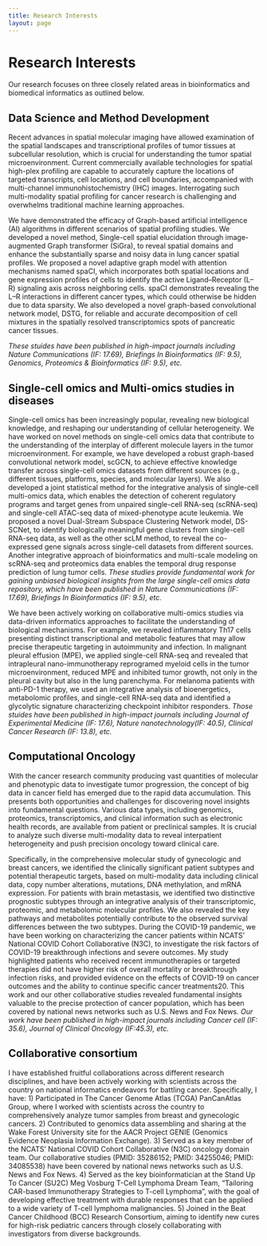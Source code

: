 ```yaml
---
title: Research Interests
layout: page
---
```

# Research Interests

Our research focuses on three closely related areas in bioinformatics and biomedical informatics as outlined below.


## Data Science and Method Development 

Recent advances in spatial molecular imaging have allowed examination of the spatial landscapes and transcriptional profiles of tumor tissues at subcellular resolution, which is crucial for understanding the tumor spatial microenvironment. Current commercially available technologies for spatial high-plex profiling are capable to accurately capture the locations of targeted transcripts, cell locations, and cell boundaries, accompanied with multi-channel immunohistochemistry (IHC) images. Interrogating such multi-modality spatial profiling for cancer research is challenging and overwhelms traditional machine learning approaches.

We have demonstrated the efficacy of Graph-based artificial intelligence (AI) algorithms in different scenarios of spatial profiling studies. We developed a novel method, Single-cell spatial elucidation through image-augmented Graph transformer (SiGra), to reveal spatial domains and enhance the substantially sparse and noisy data in lung cancer spatial profiles. We proposed a novel adaptive graph model with attention mechanisms named spaCI, which incorporates both spatial locations and gene expression profiles of cells to identify the active Ligand–Receptor (L–R) signaling axis across neighboring cells. spaCI demonstrates revealing the L–R interactions in different cancer types, which could otherwise be hidden due to data sparsity. We also developed a novel graph-based convolutional network model, DSTG, for reliable and accurate decomposition of cell mixtures in the spatially resolved transcriptomics spots of pancreatic cancer tissues. 

_These stuides have been published in high-impact journals including Nature Communications (IF: 17.69), Briefings In Bioinformatics (IF: 9.5), Genomics, Proteomics & Bioinformatics (IF: 9.5), etc._


## Single-cell omics and Multi-omics studies in diseases

Single-cell omics has been increasingly popular, revealing new biological knowledge, and reshaping our understanding of cellular heterogeneity. We have worked on novel methods on single-cell omics data that contribute to the understanding of the interplay of different molecule layers in the tumor microenvironment. For example, we have developed a robust graph-based convolutional network model, scGCN, to achieve effective knowledge transfer across single-cell omics datasets from different sources (e.g., different tissues, platforms, species, and molecular layers). We also developed a joint statistical method for the integrative analysis of single-cell multi-omics data, which enables the detection of coherent regulatory programs and target genes from unpaired single-cell RNA-seq (scRNA-seq) and single-cell ATAC-seq data of mixed-phenotype acute leukemia. We proposed a novel Dual-Stream Subspace Clustering Network model, DS-SCNet, to identify biologically meaningful gene clusters from single-cell RNA-seq data, as well as the other scLM method, to reveal the co-expressed gene signals across single-cell datasets from different sources. Another integrative approach of bioinformatics and multi-scale modeling on scRNA-seq and proteomics data enables the temporal drug response prediction of lung tumor cells. _These studies provide fundamental work for gaining unbiased biological insights from the large single-cell omics data repository, which have been published in Nature Communications (IF: 17.69), Briefings In Bioinformatics (IF: 9.5), etc._

We have been actively working on collaborative multi-omics studies via data-driven informatics approaches to facilitate the understanding of biological mechanisms. For example, we revealed inflammatory Th17 cells presenting distinct transcriptional and metabolic features that may allow precise therapeutic targeting in  autoimmunity and infection. In malignant pleural effusion (MPE), we applied single-cell RNA-seq and revealed that intrapleural nano-immunotherapy reprogramed myeloid cells in the tumor microenvironment, reduced MPE and inhibited tumor growth, not only in the pleural cavity but also in the lung parenchyma. For melanoma patients with anti-PD-1 therapy, we used an integrative analysis of bioenergetics, metabolomic profiles, and single-cell RNA-seq data and identified a glycolytic signature characterizing checkpoint inhibitor responders. _Those stuides have been published in high-impact journals including Journal of Experimental Medicine (IF: 17.6), Nature nanotechnology(IF: 40.5), Clinical Cancer Research (IF: 13.8), etc._


## Computational Oncology

With the cancer research community producing vast quantities of molecular and phenotypic data to investigate tumor progression, the concept of big data in cancer field has emerged due to the rapid data accumulation. This presents both opportunities and challenges for discovering novel insights into fundamental questions. Various data types, including genomics, proteomics, transcriptomics, and clinical information such as electronic health records, are available from patient or preclinical samples. It is crucial to analyze such diverse multi-modality data to reveal interpatient heterogeneity and push precision oncology toward clinical care.

Specifically, in the comprehensive molecular study of gynecologic and breast cancers, we identified the clinically significant patient subtypes and potential therapeutic targets, based on multi-modality data including clinical data, copy number alterations, mutations, DNA methylation, and mRNA expression. For patients with brain metastasis, we identified two distinctive prognostic subtypes through an integrative analysis of their transcriptomic, proteomic, and metabolomic molecular profiles. We also revealed the key pathways and metabolites potentially contribute to the observed survival differences between the two subtypes. During the COVID-19 pandemic, we have been working on characterizing the cancer patients within NCATS’ National COVID Cohort Collaborative (N3C), to investigate the risk factors of COVID-19 breakthrough infections and severe outcomes. My study highlighted patients who received recent immunotherapies or targeted therapies did not have higher risk of overall mortality or breakthrough infection risks, and provided evidence on the effects of COVID-19 on cancer outcomes and the ability to continue specific cancer treatments20. This work and our other collaborative studies revealed fundamental insights valuable to the precise protection of cancer population, which has been covered by national news networks such as U.S. News and Fox News. _Our work have been published in high-impact journals including Cancer cell (IF: 35.6), Journal of Clinical Oncology (IF:45.3), etc._

## Collaborative consortium

I have established fruitful collaborations across different research disciplines, and have been actively working with scientists across the country on national informatics endeavors for battling cancer. Specifically, I have: 1) Participated in The Cancer Genome Atlas (TCGA) PanCanAtlas Group, where I worked with scientists across the country to comprehensively analyze tumor samples from breast and gynecologic cancers. 2) Contributed to genomics data assembling and sharing at the Wake Forest University site for the AACR Project GENIE (Genomics Evidence Neoplasia Information Exchange). 3) Served as a key member of the NCATS’ National COVID Cohort Collaborative (N3C) oncology domain team. Our collaborative studies (PMID: 35286152; PMID: 34255046; PMID: 34085538) have been covered by national news networks such as U.S. News and Fox News. 4) Served as the key bioinformatician at the Stand Up To Cancer (SU2C) Meg Vosburg T-Cell Lymphoma Dream Team, “Tailoring CAR-based Immunotherapy Strategies to T-cell Lymphoma”, with the goal of developing effective treatment with durable responses that can be applied to a wide variety of T-cell lymphoma malignancies. 5) Joined in the Beat Cancer Childhood (BCC) Research Consortium, aiming to identify new cures for high-risk pediatric cancers through closely collaborating with investigators from diverse backgrounds.
